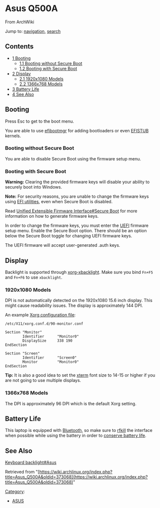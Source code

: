 # Asus Q500A

From ArchWiki

Jump to: [navigation](#column-one), [search](#searchInput)

## Contents

*   [1 Booting](#Booting)
    *   [1.1 Booting without Secure Boot](#Booting_without_Secure_Boot)
    *   [1.2 Booting with Secure Boot](#Booting_with_Secure_Boot)
*   [2 Display](#Display)
    *   [2.1 1920x1080 Models](#1920x1080_Models)
    *   [2.2 1366x768 Models](#1366x768_Models)
*   [3 Battery Life](#Battery_Life)
*   [4 See Also](#See_Also)

## Booting

Press Esc to get to the boot menu.

You are able to use [efibootmgr](/index.php/EFISTUB#Using_UEFI_directly_.28efibootmgr.29 "EFISTUB") for adding bootloaders or even [EFISTUB](/index.php/EFISTUB "EFISTUB") kernels.

### Booting without Secure Boot

You are able to disable Secure Boot using the firmware setup menu.

### Booting with Secure Boot

**Warning:** Clearing the provided firmware keys will disable your ability to securely boot into Windows.

**Note:** For security reasons, you are unable to change the firmware keys using [EFI utilities](/index.php/Unified_Extensible_Firmware_Interface#Userspace_Tools "Unified Extensible Firmware Interface"), even when Secure Boot is disabled.

Read [Unified Extensible Firmware Interface#Secure Boot](/index.php/Unified_Extensible_Firmware_Interface#Secure_Boot "Unified Extensible Firmware Interface") for more information on how to generate firmware keys.

In order to change the firmware keys, you must enter the [UEFI](/index.php/UEFI "UEFI") firmware setup menu. Enable the Secure Boot option. There should be an option below the Secure Boot toggle for changing UEFI firmware keys.

The UEFI firmware will accept user-generated .auth keys.

## Display

Backlight is supported through [xorg-xbacklight](https://www.archlinux.org/packages/?name=xorg-xbacklight). Make sure you bind `Fn+F5` and `Fn+F6` to use `xbacklight`.

### 1920x1080 Models

DPI is not automatically detected on the 1920x1080 15.6 inch display. This might cause readability issues. The display is approximately 144 DPI.

An example [Xorg configuration file](/index.php/Xorg#Display_size_and_DPI "Xorg"):

 `/etc/X11/xorg.conf.d/90-monitor.conf` 

```
Section "Monitor"
        Identifier      "Monitor0"
        DisplaySize     338 190
EndSection

Section "Screen"
        Identifier      "Screen0"
        Monitor         "Monitor0"
EndSection
```

**Tip:** It is also a good idea to set the [xterm](/index.php/Xterm "Xterm") font size to 14-15 or higher if you are not going to use multiple displays.

### 1366x768 Models

The DPI is approximately 96 DPI which is the default Xorg setting.

## Battery Life

This laptop is equipped with [Bluetooth](/index.php/Bluetooth "Bluetooth"), so make sure to [rfkill](https://www.archlinux.org/packages/?name=rfkill) the interface when possible while using the battery in order to [conserve battery life](/index.php/Power_management "Power management").

## See Also

[Keyboard backlight#Asus](/index.php/Keyboard_backlight#Asus "Keyboard backlight")

Retrieved from "[https://wiki.archlinux.org/index.php?title=Asus_Q500A&oldid=373068](https://wiki.archlinux.org/index.php?title=Asus_Q500A&oldid=373068)"

[Category](/index.php/Special:Categories "Special:Categories"):

*   [ASUS](/index.php/Category:ASUS "Category:ASUS")